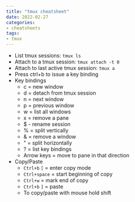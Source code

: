 ```yaml
---
title: "tmux cheatsheet"
date: 2022-02-27
categories:
- cheatsheets
tags:
- tmux
---
```


* List tmux sessions: `tmux ls`
* Attach to a tmux session: `tmux attach -t 0`
* Attach to last active tmux session: `tmux a`
* Press ctrl+b to issue a key binding
* Key bindings
  * c = new window
  * d = detach from tmux session
  * n = next window
  * p = previous window
  * w = list all windows
  * x = remove a pane
  * $ - rename session
  * % = split vertically
  * & = remove a window
  * " = split horizontally
  * ? = list key bindings
  * Arrow keys = move to pane in that direction
* Copy/Paste
  * `Ctrl+b` `[` = enter copy mode
  * `Ctrl+space` = start beginning of copy
  * `Ctrl+w` = mark end of copy
  * `Ctrl+b` `]` = paste
  * To copy/paste with mouse hold shift